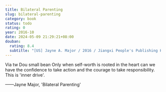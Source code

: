 ```yaml
---
title: Bilateral Parenting
slug: bilateral-parenting
category: book
status: todo
rating: 0
year: 2016-10
date: 2024-05-09 21:29:21+08:00
douban:
  rating: 8.4
  subtitle: "[US] Jayne A. Major / 2016 / Jiangxi People's Publishing House"
---
```


Via tw Dou small bean Only when self-worth is rooted in the heart can we have the confidence to take action and the courage to take responsibility. This is 'inner drive'. 

——Jayne Major, 'Bilateral Parenting'
